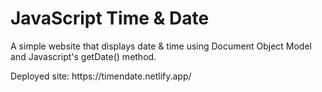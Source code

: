 # JavaScript Time & Date
<p>A simple website that displays date &amp; time using Document Object Model and Javascript's getDate() method.</p>
<p>Deployed site: https://timendate.netlify.app/</p>
